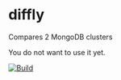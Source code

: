 # diffly
Compares 2 MongoDB clusters

You do not want to use it yet. 

[![Build](https://github.com/SuperMohit/diffly/actions/workflows/rust.yml/badge.svg)](https://github.com/SuperMohit/diffly/actions/workflows/rust.yml)

